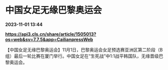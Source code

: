 # 中国女足无缘巴黎奥运会

**2023-11-01 13:44**

**https://api3.cls.cn/share/article/1505013?os=web&sv=7.7.5&app=CailianpressWeb**

【中国女足无缘巴黎奥运会】11月1日，巴黎奥运会女足预选赛亚洲区第二阶段（B组）最后一轮比赛在厦门举行。中国女足在“生死战”中1:1战平韩国队，无缘晋级巴黎奥运会。